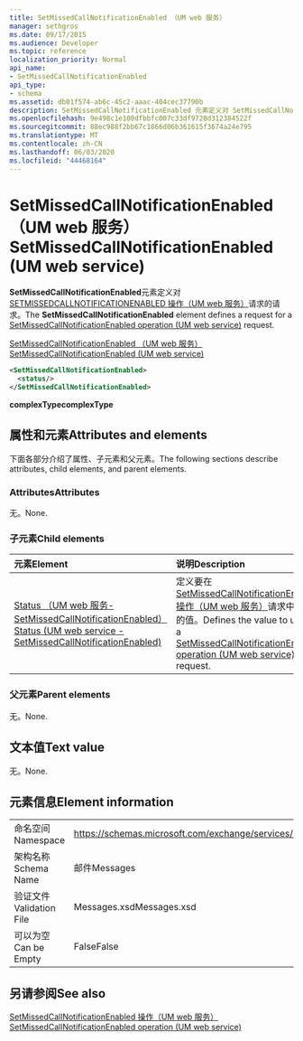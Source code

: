 ```yaml
---
title: SetMissedCallNotificationEnabled （UM web 服务）
manager: sethgros
ms.date: 09/17/2015
ms.audience: Developer
ms.topic: reference
localization_priority: Normal
api_name:
- SetMissedCallNotificationEnabled
api_type:
- schema
ms.assetid: db01f574-ab6c-45c2-aaac-404cec37790b
description: SetMissedCallNotificationEnabled 元素定义对 SetMissedCallNotificationEnabled 操作（UM web 服务）请求的请求。
ms.openlocfilehash: 9e498c1e100dfbbfc007c33df9728d312384522f
ms.sourcegitcommit: 88ec988f2bb67c1866d06b361615f3674a24e795
ms.translationtype: MT
ms.contentlocale: zh-CN
ms.lasthandoff: 06/03/2020
ms.locfileid: "44468164"
---
```

# <a name="setmissedcallnotificationenabled-um-web-service"></a><span data-ttu-id="444f3-103">SetMissedCallNotificationEnabled （UM web 服务）</span><span class="sxs-lookup"><span data-stu-id="444f3-103">SetMissedCallNotificationEnabled (UM web service)</span></span>

<span data-ttu-id="444f3-104">**SetMissedCallNotificationEnabled**元素定义对[SETMISSEDCALLNOTIFICATIONENABLED 操作（UM web 服务）](setmissedcallnotificationenabled-operation-um-web-service.md)请求的请求。</span><span class="sxs-lookup"><span data-stu-id="444f3-104">The **SetMissedCallNotificationEnabled** element defines a request for a [SetMissedCallNotificationEnabled operation (UM web service)](setmissedcallnotificationenabled-operation-um-web-service.md) request.</span></span> 
  
[<span data-ttu-id="444f3-105">SetMissedCallNotificationEnabled （UM web 服务）</span><span class="sxs-lookup"><span data-stu-id="444f3-105">SetMissedCallNotificationEnabled (UM web service)</span></span>](setmissedcallnotificationenabled-um-web-service.md)
  
```xml
<SetMissedCallNotificationEnabled>
  <status/> 
</SetMissedCallNotificationEnabled>
```

 <span data-ttu-id="444f3-106">**complexType**</span><span class="sxs-lookup"><span data-stu-id="444f3-106">**complexType**</span></span>
## <a name="attributes-and-elements"></a><span data-ttu-id="444f3-107">属性和元素</span><span class="sxs-lookup"><span data-stu-id="444f3-107">Attributes and elements</span></span>

<span data-ttu-id="444f3-108">下面各部分介绍了属性、子元素和父元素。</span><span class="sxs-lookup"><span data-stu-id="444f3-108">The following sections describe attributes, child elements, and parent elements.</span></span>
  
### <a name="attributes"></a><span data-ttu-id="444f3-109">Attributes</span><span class="sxs-lookup"><span data-stu-id="444f3-109">Attributes</span></span>

<span data-ttu-id="444f3-110">无。</span><span class="sxs-lookup"><span data-stu-id="444f3-110">None.</span></span>
  
### <a name="child-elements"></a><span data-ttu-id="444f3-111">子元素</span><span class="sxs-lookup"><span data-stu-id="444f3-111">Child elements</span></span>

|<span data-ttu-id="444f3-112">**元素**</span><span class="sxs-lookup"><span data-stu-id="444f3-112">**Element**</span></span>|<span data-ttu-id="444f3-113">**说明**</span><span class="sxs-lookup"><span data-stu-id="444f3-113">**Description**</span></span>|
|:-----|:-----|
|[<span data-ttu-id="444f3-114">Status （UM web 服务-SetMissedCallNotificationEnabled）</span><span class="sxs-lookup"><span data-stu-id="444f3-114">Status (UM web service - SetMissedCallNotificationEnabled)</span></span>](status-um-web-servicesetmissedcallnotificationenabled.md) <br/> |<span data-ttu-id="444f3-115">定义要在[SetMissedCallNotificationEnabled 操作（UM web 服务）](setmissedcallnotificationenabled-operation-um-web-service.md)请求中使用的值。</span><span class="sxs-lookup"><span data-stu-id="444f3-115">Defines the value to use in a [SetMissedCallNotificationEnabled operation (UM web service)](setmissedcallnotificationenabled-operation-um-web-service.md) request.</span></span>  <br/> |
   
### <a name="parent-elements"></a><span data-ttu-id="444f3-116">父元素</span><span class="sxs-lookup"><span data-stu-id="444f3-116">Parent elements</span></span>

<span data-ttu-id="444f3-117">无。</span><span class="sxs-lookup"><span data-stu-id="444f3-117">None.</span></span>
  
## <a name="text-value"></a><span data-ttu-id="444f3-118">文本值</span><span class="sxs-lookup"><span data-stu-id="444f3-118">Text value</span></span>

<span data-ttu-id="444f3-119">无。</span><span class="sxs-lookup"><span data-stu-id="444f3-119">None.</span></span>
  
## <a name="element-information"></a><span data-ttu-id="444f3-120">元素信息</span><span class="sxs-lookup"><span data-stu-id="444f3-120">Element information</span></span>

|||
|:-----|:-----|
|<span data-ttu-id="444f3-121">命名空间</span><span class="sxs-lookup"><span data-stu-id="444f3-121">Namespace</span></span>  <br/> |https://schemas.microsoft.com/exchange/services/2006/messages  <br/> |
|<span data-ttu-id="444f3-122">架构名称</span><span class="sxs-lookup"><span data-stu-id="444f3-122">Schema Name</span></span>  <br/> |<span data-ttu-id="444f3-123">邮件</span><span class="sxs-lookup"><span data-stu-id="444f3-123">Messages</span></span>  <br/> |
|<span data-ttu-id="444f3-124">验证文件</span><span class="sxs-lookup"><span data-stu-id="444f3-124">Validation File</span></span>  <br/> |<span data-ttu-id="444f3-125">Messages.xsd</span><span class="sxs-lookup"><span data-stu-id="444f3-125">Messages.xsd</span></span>  <br/> |
|<span data-ttu-id="444f3-126">可以为空</span><span class="sxs-lookup"><span data-stu-id="444f3-126">Can be Empty</span></span>  <br/> |<span data-ttu-id="444f3-127">False</span><span class="sxs-lookup"><span data-stu-id="444f3-127">False</span></span>  <br/> |
   
## <a name="see-also"></a><span data-ttu-id="444f3-128">另请参阅</span><span class="sxs-lookup"><span data-stu-id="444f3-128">See also</span></span>



[<span data-ttu-id="444f3-129">SetMissedCallNotificationEnabled 操作（UM web 服务）</span><span class="sxs-lookup"><span data-stu-id="444f3-129">SetMissedCallNotificationEnabled operation (UM web service)</span></span>](setmissedcallnotificationenabled-operation-um-web-service.md)


